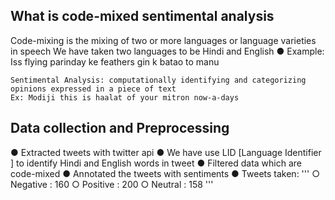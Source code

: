 ## What is code-mixed sentimental analysis

 Code-mixing is the mixing of two or more languages or language varieties in speech
 We have taken two languages to be Hindi and English
● Example: Iss flying parinday ke feathers gin k batao to manu

```
Sentimental Analysis: computationally identifying and categorizing opinions expressed in a piece of text
Ex: Modiji this is haalat of your mitron now-a-days
```

## Data collection and Preprocessing

● Extracted tweets with twitter api
● We have use LID [Language Identifier ] to identify Hindi and English words in tweet
● Filtered data which are code-mixed
● Annotated the tweets with sentiments
● Tweets taken:
'''
○ Negative : 160
○ Positive : 200
○ Neutral : 158
'''
